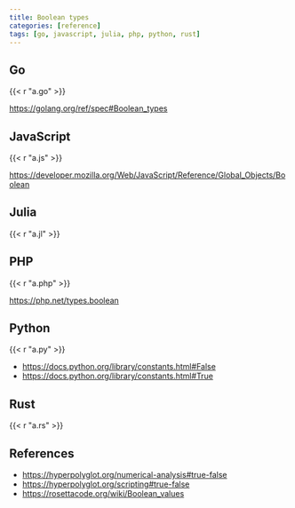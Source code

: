 ```yaml
---
title: Boolean types
categories: [reference]
tags: [go, javascript, julia, php, python, rust]
---
```


## Go

{{< r "a.go" >}}

<https://golang.org/ref/spec#Boolean_types>

## JavaScript

{{< r "a.js" >}}

<https://developer.mozilla.org/Web/JavaScript/Reference/Global_Objects/Boolean>

## Julia

{{< r "a.jl" >}}

## PHP

{{< r "a.php" >}}

<https://php.net/types.boolean>

## Python

{{< r "a.py" >}}

- <https://docs.python.org/library/constants.html#False>
- <https://docs.python.org/library/constants.html#True>

## Rust

{{< r "a.rs" >}}

## References

- <https://hyperpolyglot.org/numerical-analysis#true-false>
- <https://hyperpolyglot.org/scripting#true-false>
- <https://rosettacode.org/wiki/Boolean_values>
